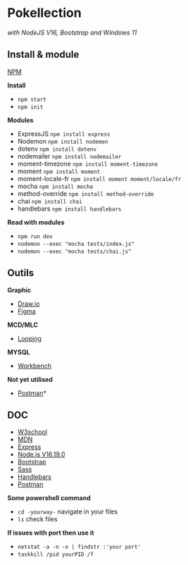 # Pokellection 
*with NodeJS V16, Bootstrap and Windows 11*

## **Install & module**

[NPM](https://www.npmjs.com/)

**Install**
- `npm start`
- `npm init`

**Modules**
- ExpressJS `npm install express`
- Nodemon `npm install nodemon`
- dotenv `npm install dotenv`
- nodemailer `npm install nodemailer`
- moment-timezone `npm install moment-timezone`
- moment `npm install moment`
- moment-locale-fr `npm install moment moment/locale/fr`
- mocha `npm install mocha`
- method-override `npm install method-override`
- chai `npm install chai`
- handlebars `npm install handlebars`

**Read with modules**
- `npm run dev`
- `nodemon --exec "mocha tests/index.js"`
- `nodemon --exec "mocha tests/chai.js"`

## **Outils**

**Graphic**
- [Draw.io](https://app.diagrams.net/)
- [Figma](https://www.figma.com/fr/)

**MCD/MLC**
- [Looping](https://www.looping-mcd.fr/)

**MYSQL**
- [Workbench](https://www.mysql.com/products/workbench/)

**Not yet utilised** 
- [Postman](https://www.postman.com/)*

## **DOC**
- [W3school](https://www.w3schools.com/)
- [MDN](https://developer.mozilla.org/fr/)
- [Express](https://expressjs.com/)
- [Node.js V16.19.0](https://nodejs.org/docs/latest-v16.x/api/)
- [Bootstrap](https://getbootstrap.com/docs/5.3/getting-started/introduction/)
- [Sass](https://sass-lang.com/documentation/)
- [Handlebars](https://handlebarsjs.com/guide/#what-is-handlebars)
- [Postman](https://learning.postman.com/docs/getting-started/introduction/)

**Some powershell command**
- `cd -yourway-` navigate in your files
- `ls` check files

**If issues with port then use it**
- `netstat -a -n -o | findstr :'your port'`
- `taskkill /pid yourPID /f`